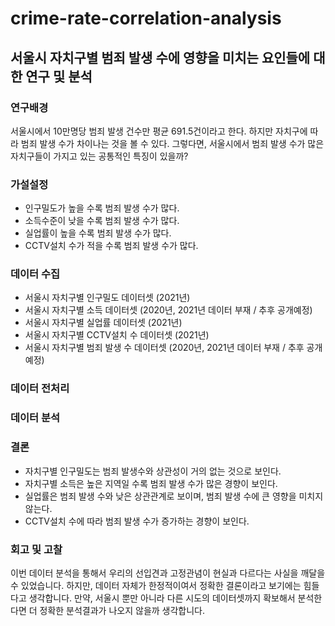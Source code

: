 # crime-rate-correlation-analysis
## 서울시 자치구별 범죄 발생 수에 영향을 미치는 요인들에 대한 연구 및 분석

### 연구배경
서울시에서 10만명당 범죄 발생 건수만 평균 691.5건이라고 한다. 하지만 자치구에 따라 범죄 발생 수가 차이나는 것을 볼 수 있다. 그렇다면, 서울시에서 범죄 발생 수가 많은 자치구들이 가지고 있는 공통적인 특징이 있을까?

### 가설설정
- 인구밀도가 높을 수록 범죄 발생 수가 많다.
- 소득수준이 낮을 수록 범죄 발생 수가 많다.
- 실업률이 높을 수록 범죄 발생 수가 많다.
- CCTV설치 수가 적을 수록 범죄 발생 수가 많다.

### 데이터 수집
- 서울시 자치구별 인구밀도 데이터셋 (2021년)
- 서울시 자치구별 소득 데이터셋 (2020년, 2021년 데이터 부재 / 추후 공개예정)
- 서울시 자치구별 실업률 데이터셋 (2021년)
- 서울시 자치구별 CCTV설치 수 데이터셋 (2021년)
- 서울시 자치구별 범죄 발생 수 데이터셋 (2020년, 2021년 데이터 부재 / 추후 공개예정)

### 데이터 전처리

### 데이터 분석

### 결론
- 자치구별 인구밀도는 범죄 발생수와 상관성이 거의 없는 것으로 보인다.
- 자치구별 소득은 높은 지역일 수록 범죄 발생 수가 많은 경향이 보인다.
- 실업률은 범죄 발생 수와 낮은 상관관계로 보이며, 범죄 발생 수에 큰 영향을 미치지 않는다. 
- CCTV설치 수에 따라 범죄 발생 수가 증가하는 경향이 보인다.

### 회고 및 고찰
이번 데이터 분석을 통해서 우리의 선입견과 고정관념이 현실과 다르다는 사실을 깨달을 수 있었습니다.
하지만, 데이터 자체가 한정적이여서 정확한 결론이라고 보기에는 힘들다고 생각합니다.
만약, 서울시 뿐만 아니라 다른 시도의 데이터셋까지 확보해서 분석한다면 더 정확한 분석결과가 나오지 않을까 생각합니다.


